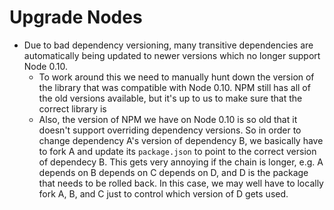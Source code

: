 # Upgrade Nodes

* Due to bad dependency versioning, many transitive dependencies are
  automatically being updated to newer versions which no longer support Node
  0.10.
  * To work around this we need to manually hunt down the version of the library
    that was compatible with Node 0.10. NPM still has all of the old versions
    available, but it's up to us to make sure that the correct library is 
  * Also, the version of NPM we have on Node 0.10 is so old that it doesn't
    support overriding dependency versions. So in order to change dependency A's
    version of dependency B, we basically have to fork A and update its
    `package.json` to point to the correct version of dependecy B. This gets
    very annoying if the chain is longer, e.g. A depends on B depends on C
    depends on D, and D is the package that needs to be rolled back. In this
    case, we may well have to locally fork A, B, and C just to control which
    version of D gets used.
